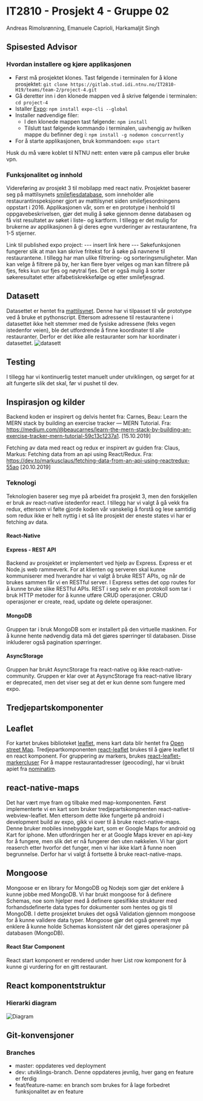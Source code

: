 # **IT2810 - Prosjekt 4 - Gruppe 02**

Andreas Rimolsrønning, Emanuele Caprioli, Harkamaljit Singh

## Spisested Advisor

### Hvordan installere og kjøre applikasjonen
*   Først må prosjektet klones. Tast følgende i terminalen for å klone prosjektet: `git clone https://gitlab.stud.idi.ntnu.no/IT2810-H19/teams/team-2/project-4.git`
*   Gå deretter inn i den klonede mappen ved å skrive følgende i terminalen: `cd project-4`
*   Istaller [Expo](https://expo.io/learn): `npm install expo-cli --global`
*   Installer nødvendige filer:
    * I den klonede mappen tast følgende: `npm install`
    * Tilslutt tast følgende kommando i terminalen, uavhengig av hvilken mappe du befinner deg i: `npm install -g nodemon concurrently` 
*   For å starte applikasjonen, bruk kommandoen: `expo start`

Husk du må være koblet til NTNU nett: enten være på campus eller bruke vpn. 

### Funksjonalitet og innhold

Videreføring av prosjekt 3 til mobilapp med react nativ. Prosjektet baserer seg på mattilsynets [smilefjesdatabase](https://data.norge.no/data/mattilsynet/smilefjestilsyn-p%C3%A5-serveringssteder), som inneholder alle restaurantinspeksjoner gjort av mattilsynet siden smilefjesordningens oppstart i 2016. Applikasjonen vår, som er en prototype i henhold til oppgavebeskrivelsen, gjør det mulig å søke gjennom denne databasen og få vist resultatet av søket i liste- og kartform. I tillegg er det mulig for brukerne av applikasjonen å gi deres egne vurderinger av restaurantene, fra 1-5 stjerner.

Link til published expo project: --- insert link here ---
Søkefunksjonen fungerer slik at man kan skrive fritekst for å søke på navnene til restaurantene. I tillegg har man ulike filtrering- og sorteringsmuligheter. Man kan velge å filtrere på by, her kan flere byer velges og man kan filtrere på fjes, feks kun sur fjes og nøytral fjes. Det  er også mulig å sorter søkeresultatet etter alfabetiskrekkefølge og etter smilefjesgrad. 


## Datasett
Datasettet er hentet fra [mattilsynet](https://data.norge.no/data/mattilsynet/smilefjestilsyn-p%C3%A5-serveringssteder). Denne har vi tilpasset til vår prototype ved å bruke et pythonscript. Ettersom adressene til restaurantene i datasettet ikke helt stemmer med de fysiske adressene (feks vegen istedenfor veien), ble det utfordrende å finne koordinater til alle restauranter. Derfor er det ikke alle restauranter som har koordinater i datasettet. 
![datasett](/uploads/aefe229a0435c1b1c212c63661759990/datasett.png)

## Testing

I tillegg har vi kontinuerlig testet manuelt under utviklingen, og sørget for at alt fungerte slik det skal, før vi pushet til dev.

## Inspirasjon og kilder
Backend koden er inspirert og delvis hentet fra: Carnes, Beau: Learn the MERN stack by building an exercise tracker — MERN Tutorial. Fra: https://medium.com/@beaucarnes/learn-the-mern-stack-by-building-an-exercise-tracker-mern-tutorial-59c13c1237a1. [15.10.2019]

Fetching av data med react og redux er inspirert av guiden fra: Claus, Markus: Fetching data from an api using React/Redux. Fra: https://dev.to/markusclaus/fetching-data-from-an-api-using-reactredux-55ao [20.10.2019]
 

### Teknologi
Teknologien baserer seg mye på arbeidet fra prosjekt 3, men den forskjellen er bruk av react-native istedenfor react. I tillegg har vi valgt å gå vekk fra redux, ettersom vi følte gjorde koden vår vanskelig å forstå og lese samtidig som redux ikke er helt nyttig i et så lite prosjekt der eneste states vi har er fetching av data.



#### React-Native



#### Express - REST API
Backend av prosjektet er implementert ved hjelp av Express. Express er et Node.js web rammeverk. For at klienten og serveren skal kunne kommuniserer med hverandre har vi valgt å bruke REST APIs, og når de brukes sammen får vi en RESTful server. I Express settes det opp routes for å kunne bruke slike RESTful APIs. REST i seg selv er en protokoll som tar i bruk HTTP metoder for å kunne utføre CRUD operasjoner. CRUD operasjoner er create, read, update og delete operasjoner.

#### MongoDB
Gruppen tar i bruk MongoDB som er installert på den virtuelle maskinen. For å kunne hente nødvendig data må det gjøres spørringer til databasen. Disse inkluderer også pagination spørringer.

#### AsyncStorage
Gruppen har brukt AsyncStorage fra react-native og ikke react-native-community. Gruppen er klar over at AysyncStorage fra react-native library er deprecated, men det viser seg at det er kun denne som fungere med expo.

## Tredjepartskomponenter

## Leaflet
For kartet brukes biblioteket [leaflet](https://leafletjs.com/), mens kart data blir hentet fra [Open street Map](https://www.openstreetmap.org/). Tredjepartkomponenten [react-leaflet](https://react-leaflet.js.org/) brukes til å  gjøre leaflet til en react komponent. For gruppering av markers, brukes [react-leaflet-markercluser](https://www.npmjs.com/package/react-leaflet-markercluster)
For å mappe restaurantadresser (geocoding), har vi brukt apiet fra [nominatim](https://nominatim.org).

## react-native-maps
Det har vært mye fram og tilbake med map-komponenten. Først implementerte vi en kart som bruker tredjepartskompnenten react-native-webview-leaflet. Men ettersom dette ikke fungerte på android i development build av expo, gikk vi over til å bruke react-native-maps. Denne bruker mobiles innebyggde kart, som er Google Maps for android og Kart for iphone. Men utfordringen her er at Google Maps krever en api-key for å fungere, men slik det er nå fungerer den uten nøkkelen. Vi har gjort reaserch etter hvorfor det funger, men vi har ikke klart å funne noen begrunnelse. Derfor har vi valgt å fortsette å bruke react-native-maps.

## Mongoose 
Mongoose er en library for MongoDB og Nodejs som gjør det enklere å kunne jobbe med MongoDB. Vi har brukt mongoose for å definere Schemas, noe som hjelper med å definere spesifikke strukturer med forhandsdefinerte data types for dokumenter som hentes og gis til MongoDB. I dette prosjektet brukes det også Validation gjennom mongoose for å kunne validere data typer. Mongoose gjør det også generelt mye enklere å kunne holde Schemas konsistent når det gjøres operasjoner på databasen (MongoDB). 

#### React Star Component
React start komponent er rendered under hver List row komponent for å kunne gi vurdering for en gitt restaurant.

## React komponentstruktur

### Hierarki diagram
![Diagram](/uploads/f395e1197c0c68d0785cf00e45631c80/Diagram.PNG)


## Git-konvensjoner

### Branches
*   master: oppdateres ved deployment
*   dev: utviklings-branch. Denne oppdateres jevnlig, hver gang en feature er ferdig
*   feat/feature-name: en branch som brukes for å lage forbedret funksjonalitet av en feature




